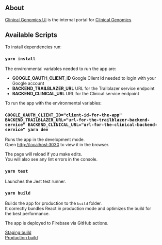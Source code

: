 ## About

[Clinical Genomics UI](https://cg-internal-portal-prod.web.app/) is the internal portal for [Clinical Genomics](https://www.scilifelab.se/facilities/clinical-genomics-stockholm/)


## Available Scripts

To install dependencies run:

### `yarn install`

The environmental variables needed to run the app are:
- **GOOGLE_OAUTH_CLIENT_ID** Google Client Id needed to login with your Google account
- **BACKEND_TRAILBLAZER_URL** URL for the Trailblazer service endpoint
- **BACKEND_CLINICAL_URL** URL for the Clinical service endpoint

To run the app with the environmental variables:

### `GOOGLE_OAUTH_CLIENT_ID="client-id-for-the-app" BACKEND_TRAILBLAZER_URL="url-for-the-trailblazer-backend-service" BACKEND_CLINICAL_URL="url-for-the-clinical-backend-service" yarn dev`

Runs the app in the development mode.<br />
Open [http://localhost:3030](http://localhost:3000) to view it in the browser.

The page will reload if you make edits.<br />
You will also see any lint errors in the console.

### `yarn test`

Launches the Jest test runner.<br />

### `yarn build`

Builds the app for production to the `build` folder.<br />
It correctly bundles React in production mode and optimizes the build for the best performance.

The app is deployed to Firebase via GitHub actions.

[Staging build](https://cg-internal-portal-prod.web.app/)<br />
[Production build](https://cg-internal-portal-prod.web.app/)<br />

